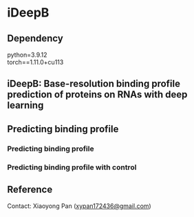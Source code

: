 # iDeepB

## Dependency
python=3.9.12  
torch==1.11.0+cu113

## iDeepB: Base-resolution binding profile prediction of proteins on RNAs with deep learning



## Predicting binding profile

### Predicting binding profile 

### Predicting binding profile with control

## Reference
Contact: Xiaoyong Pan (xypan172436@gmail.com)
